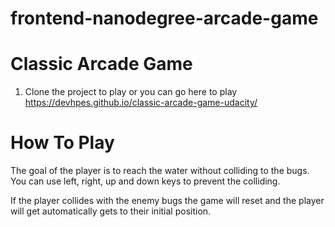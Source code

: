 # frontend-nanodegree-arcade-game

# Classic Arcade Game

1) Clone the project to play or you can go here to play https://devhpes.github.io/classic-arcade-game-udacity/

# How To Play 

The goal of the player is to reach the water without colliding to the bugs. You can use left, right, up and down keys to prevent the colliding.

If the player collides with the enemy bugs the game will reset and the player will get automatically gets to their initial position.
